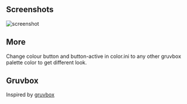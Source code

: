 ## Screenshots

![screenshot](https://user-images.githubusercontent.com/75601961/121886697-594a4d80-cd33-11eb-918e-656adf21d2c2.png)

## More

Change colour button and button-active in color.ini to any other gruvbox palette color to get different look.

## Gruvbox

Inspired by [gruvbox](https://github.com/morhetz/gruvbox)
